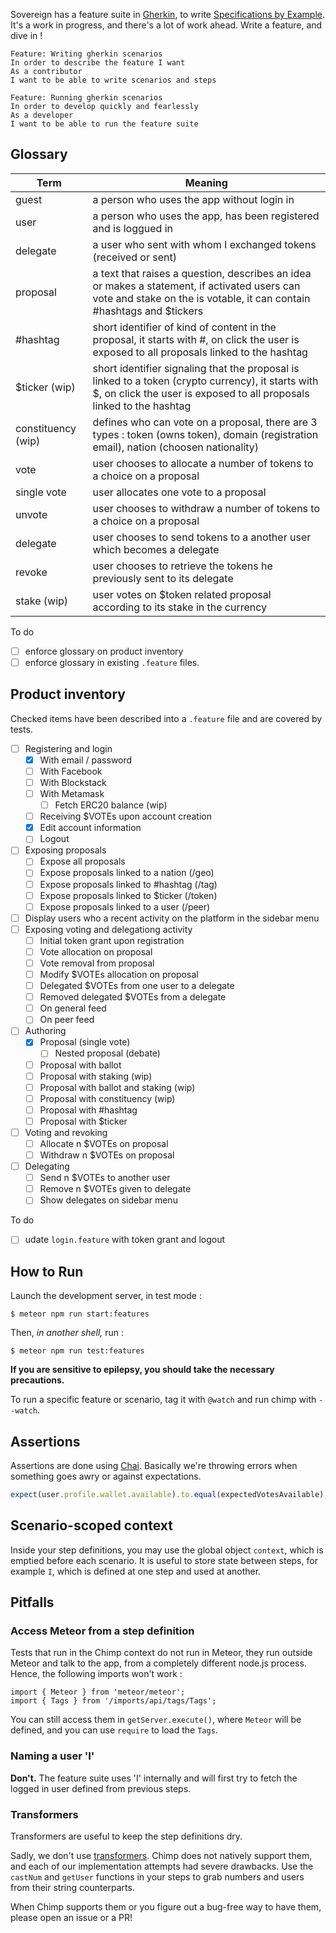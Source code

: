 Sovereign has a feature suite in [Gherkin](https://cucumber.io/docs/reference),
to write [Specifications by Example](https://en.wikipedia.org/wiki/Specification_by_example).
It's a work in progress, and there's a lot of work ahead. Write a feature, and dive in !

``` gherkin
Feature: Writing gherkin scenarios
In order to describe the feature I want
As a contributor
I want to be able to write scenarios and steps

Feature: Running gherkin scenarios
In order to develop quickly and fearlessly
As a developer
I want to be able to run the feature suite
```

## Glossary
| Term  | Meaning   |
|---|---|
| guest  | a person who uses the app without login in |
| user  | a person who uses the app, has been registered and is loggued in  |
| delegate | a user who sent with whom I exchanged tokens (received or sent)  |
| proposal | a text that raises a question, describes an idea or makes a statement, if activated users can vote and stake on the is votable, it can contain #hashtags and $tickers |
| #hashtag | short identifier of kind of content in the proposal, it starts with #, on click the user is exposed to all proposals linked to the hashtag |
| $ticker (wip)  | short identifier signaling that the proposal is linked to a token (crypto currency), it starts with $, on click the user is exposed to all proposals linked to the hashtag|
| constituency (wip) | defines who can vote on a proposal, there are 3 types : token (owns token), domain (registration email), nation (choosen nationality) |
| vote  | user chooses to allocate a number of tokens to a choice on a proposal |
| single vote  | user allocates one vote to a proposal |
| unvote  | user chooses to withdraw a number of tokens to a choice on a proposal  |
| delegate  | user chooses to send tokens to a another user which becomes a delegate |
| revoke  | user chooses to retrieve the tokens he previously sent to its delegate |
| stake (wip)| user votes on $token related proposal according to its stake in the currency |

To do
- [ ] enforce glossary on product inventory
- [ ] enforce glossary in existing `.feature` files.

## Product inventory
Checked items have been described into a `.feature` file and are covered by tests.

- [ ] Registering and login
  - [x] With email / password
  - [ ] With Facebook
  - [ ] With Blockstack
  - [ ] With Metamask
    - [ ] Fetch ERC20 balance (wip)
  - [ ] Receiving $VOTEs upon account creation
  - [x] Edit account information
  - [ ] Logout
- [ ] Exposing proposals
  - [ ] Expose all proposals
  - [ ] Expose proposals linked to a nation (/geo)
  - [ ] Expose proposals linked to #hashtag (/tag)
  - [ ] Expose proposals linked to $ticker (/token)
  - [ ] Expose proposals linked to a user (/peer)
- [ ] Display users who a recent activity on the platform in the sidebar menu
- [ ] Exposing voting and delegationg activity
  - [ ] Initial token grant upon registration
  - [ ] Vote allocation on proposal
  - [ ] Vote removal from proposal
  - [ ] Modify $VOTEs allocation on proposal
  - [ ] Delegated $VOTEs from one user to a delegate
  - [ ] Removed delegated $VOTEs from a delegate
  - [ ] On general feed
  - [ ] On peer feed
- [ ] Authoring
    - [x] Proposal (single vote)
      - [ ] Nested proposal (debate)
    - [ ] Proposal with ballot
    - [ ] Proposal with staking (wip)
    - [ ] Proposal with ballot and staking (wip)
    - [ ] Proposal with constituency (wip)
    - [ ] Proposal with #hashtag
    - [ ] Proposal with $ticker
- [ ] Voting and revoking
    - [ ] Allocate n $VOTEs on proposal
    - [ ] Withdraw n $VOTEs on proposal
- [ ] Delegating
    - [ ] Send n $VOTEs to another user
    - [ ] Remove n $VOTEs given to delegate
    - [ ] Show delegates on sidebar menu

To do
- [ ] udate `login.feature` with token grant and logout

## How to Run

Launch the development server, in test mode :

    $ meteor npm run start:features

Then, _in another shell,_ run :

    $ meteor npm run test:features

**If you are sensitive to epilepsy, you should take the necessary precautions.**

To run a specific feature or scenario, tag it with `@watch` and run chimp with `--watch`.


## Assertions

Assertions are done using [Chai](http://chaijs.com/).
Basically we're throwing errors when something goes awry or against expectations.

``` js
expect(user.profile.wallet.available).to.equal(expectedVotesAvailable);
```


## Scenario-scoped context

Inside your step definitions, you may use the global object `context`, which is emptied before each scenario.
It is useful to store state between steps, for example `I`, which is defined at one step and used at another.


## Pitfalls

### Access Meteor from a step definition

Tests that run in the Chimp context do not run in Meteor,
they run outside Meteor and talk to the app, from a completely different node.js process.
Hence, the following imports won't work :

    import { Meteor } from 'meteor/meteor';
    import { Tags } from '/imports/api/tags/Tags';

You can still access them in `getServer.execute()`,
where `Meteor` will be defined, and you can use `require` to load the `Tags`.

### Naming a user 'I'

**Don't.**
The feature suite uses 'I' internally and will first try to fetch the logged in user defined from previous steps.

### Transformers

Transformers are useful to keep the step definitions dry.

Sadly, we don't use [transformers](https://github.com/cucumber/cucumber/wiki/Step-Argument-Transforms).
Chimp does not natively support them, and each of our implementation attempts had severe drawbacks.
Use the `castNum` and `getUser` functions in your steps to grab numbers and users from their string counterparts.

When Chimp supports them or you figure out a bug-free way to have them, please open an issue or a PR!
